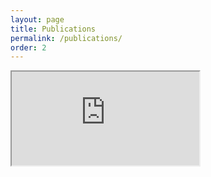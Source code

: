 ```yaml
---
layout: page
title: Publications
permalink: /publications/
order: 2
---
```

<iframe src="https://pure.eur.nl/en/persons/wouter-spekkink/publications/" title="publications"></iframe>
